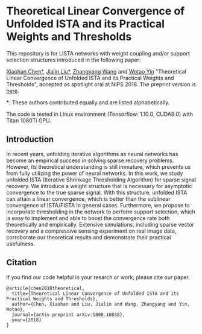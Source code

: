 # Theoretical Linear Convergence of Unfolded ISTA and its Practical Weights and Thresholds
This repository is for LISTA networks with weight coupling and/or support
selection structures introduced in the following paper:

[Xiaohan Chen\*](http://people.tamu.edu/~chernxh),
[Jialin Liu\*](http://www.math.ucla.edu/~liujl11/pub.html),
[Zhangyang Wang](http://www.atlaswang.com/) and
[Wotao Yin](http://www.math.ucla.edu/~wotaoyin/)
"Theoretical Linear Convergence of Unfolded ISTA and its Practical Weights and
Thresholds", accepted as spotlight oral at NIPS 2018. The preprint version is
[here](https://arxiv.org/abs/1808.10038).

\*: These authors contributed equally and are listed alphabetically.

The code is tested in Linux environment (Tensorflow: 1.10.0, CUDA9.0) with Titan
1080Ti GPU.

## Introduction
In recent years, unfolding iterative algorithms as neural networks has become an
empirical success in solving sparse recovery problems. However, its theoretical
understanding is still immature, which prevents us from fully utilizing the
power of neural networks. In this work, we study unfolded ISTA (Iterative
Shrinkage Thresholding Algorithm) for sparse signal recovery. We introduce a
weight structure that is necessary for asymptotic convergence to the true sparse
signal. With this structure, unfolded ISTA can attain a linear convergence,
which is better than the sublinear convergence of ISTA/FISTA in general cases.
Furthermore, we propose to incorporate thresholding in the network to perform
support selection, which is easy to implement and able to boost the convergence
rate both theoretically and empirically. Extensive simulations, including sparse
vector recovery and a compressive sensing experiment on real image data,
corroborate our theoretical results and demonstrate their practical usefulness.

## Citation
If you find our code helpful in your resarch or work, please cite our paper.
```
@article{chen2018theoretical,
  title={Theoretical Linear Convergence of Unfolded ISTA and its Practical Weights and Thresholds},
  author={Chen, Xiaohan and Liu, Jialin and Wang, Zhangyang and Yin, Wotao},
  journal={arXiv preprint arXiv:1808.10038},
  year={2018}
}
```
